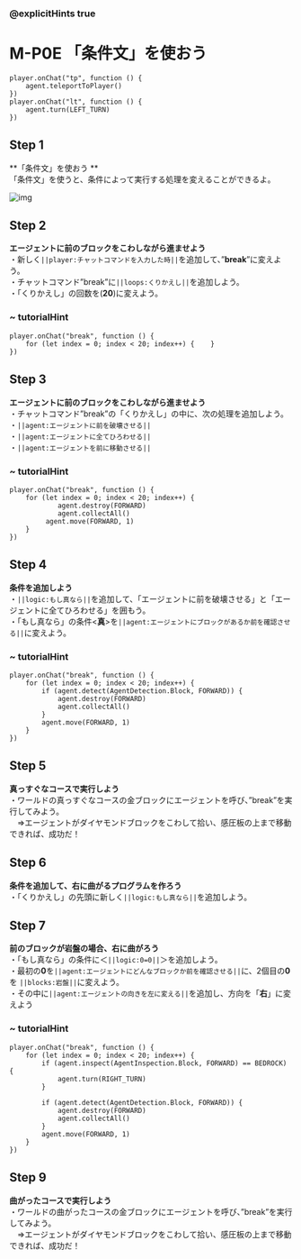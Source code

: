 ### @explicitHints true

# M-P0E 「条件文」を使おう 

```template
player.onChat("tp", function () {
    agent.teleportToPlayer()
})
player.onChat("lt", function () {
    agent.turn(LEFT_TURN)
})
```

## Step 1		 	
**「条件文」を使おう **  
「条件文」を使うと、条件によって実行する処理を変えることができるよ。

![img](https://teck89.xsrv.jp/MEE_tutorial/img/M-P0E.png)

## Step 2		 	
**エージェントに前のブロックをこわしながら進ませよう**  
・新しく``||player:チャットコマンドを入力した時||``を追加して、”**break**”に変えよう。  
・チャットコマンド”break”に``||loops:くりかえし||``を追加しよう。  
・「くりかえし」の回数を(**20**)に変えよう。  

### ~ tutorialHint
```blocks
player.onChat("break", function () {
    for (let index = 0; index < 20; index++) {    }
})
```

## Step 3		 	
**エージェントに前のブロックをこわしながら進ませよう**  
・チャットコマンド”break”の「くりかえし」の中に、次の処理を追加しよう。  
・``||agent:エージェントに前を破壊させる||``  
・``||agent:エージェントに全てひろわせる||``  
・``||agent:エージェントを前に移動させる||``  

### ~ tutorialHint
```blocks
player.onChat("break", function () {
    for (let index = 0; index < 20; index++) {
            agent.destroy(FORWARD)
            agent.collectAll()        	
	     agent.move(FORWARD, 1)
    }
})
```

## Step 4		 	
**条件を追加しよう**  
・``||logic:もし真なら||``を追加して、「エージェントに前を破壊させる」と「エージェントに全てひろわせる」を囲もう。  
・「もし真なら」の条件<**真**>を``||agent:エージェントにブロックがあるか前を確認させる||``に変えよう。  

### ~ tutorialHint
```blocks
player.onChat("break", function () {
    for (let index = 0; index < 20; index++) {
        if (agent.detect(AgentDetection.Block, FORWARD)) {
            agent.destroy(FORWARD)
            agent.collectAll()
        }
        agent.move(FORWARD, 1)
    }
})
```

## Step 5		 	
**真っすぐなコースで実行しよう**  
・ワールドの真っすぐなコースの金ブロックにエージェントを呼び、”break”を実行してみよう。  
　⇒エージェントがダイヤモンドブロックをこわして拾い、感圧板の上まで移動できれば、成功だ！  


## Step 6		 	
**条件を追加して、右に曲がるプログラムを作ろう**  
・「くりかえし」の先頭に新しく``||logic:もし真なら||``を追加しよう。

## Step 7
**前のブロックが岩盤の場合、右に曲がろう**  
・「もし真なら」の条件に＜``||logic:0=0||``＞を追加しよう。  
・最初の**0**を``||agent:エージェントにどんなブロックか前を確認させる||``に、2個目の**0**を ``||blocks:岩盤||``に変えよう。  
・その中に``||agent:エージェントの向きを左に変える||``を追加し、方向を「**右**」に変えよう

### ~ tutorialHint

```blocks
player.onChat("break", function () {
    for (let index = 0; index < 20; index++) {
        if (agent.inspect(AgentInspection.Block, FORWARD) == BEDROCK) {
            agent.turn(RIGHT_TURN)
        }

        if (agent.detect(AgentDetection.Block, FORWARD)) {
            agent.destroy(FORWARD)
            agent.collectAll()
        }
        agent.move(FORWARD, 1)
    }
})

```

## Step 9		 	
**曲がったコースで実行しよう**  
・ワールドの曲がったコースの金ブロックにエージェントを呼び、”break”を実行してみよう。  
　⇒エージェントがダイヤモンドブロックをこわして拾い、感圧板の上まで移動できれば、成功だ！